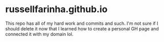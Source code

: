 # russellfarinha.github.io

This repo has all of my hard work and commits and such. I'm not sure if I should delete it now that I learned how to create a personal GH page and connected it with my domain lol.

